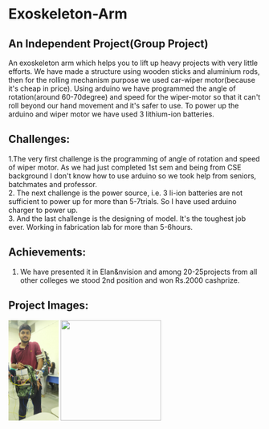 # Exoskeleton-Arm
## An Independent Project(Group Project)
An exoskeleton arm which helps you to lift up heavy projects with very little efforts. We have made a structure using wooden sticks and aluminium rods, then for the rolling mechanism purpose we used car-wiper motor(because it's cheap in price). Using arduino we have programmed the angle of rotation(around 60-70degree) and speed for the wiper-motor so that it can't roll beyond our hand movement and it's safer to use. To power up the arduino and wiper motor we have used 3 lithium-ion batteries. 

## Challenges:
1.The very first challenge is the programming of angle of rotation and speed of wiper motor. As we had just completed 1st sem and being from CSE background I don't know how to use arduino so we took help from seniors, batchmates and professor. 
<br>
2. The next challenge is the power source, i.e. 3 li-ion batteries are not sufficient to power up for more than 5-7trials. So I have used arduino charger to power up.
<br>
3. And the last challenge is the designing of model. It's the toughest job ever. Working in fabrication lab for more than 5-6hours. 

## Achievements:
1. We have presented it in Elan&nvision and among 20-25projects from all other colleges we stood 2nd position and won Rs.2000 cashprize.
## Project Images:

<img src="https://github.com/naitik-malav/Exoskeleton-Arm/blob/main/1625827613215.jpg" width="100" height="200"/>
<img src="https://github.com/naitik-malav/Exoskeleton-Arm/blob/main/1625827613224.jpg" width="200" height="200"/>

